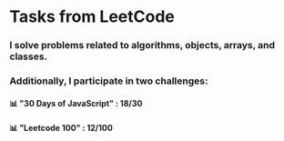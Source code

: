 # Tasks from LeetCode
### I solve problems related to algorithms, objects, arrays, and classes. 
### Additionally, I participate in two challenges: 
#### :bar_chart: "30 Days of JavaScript" : 18/30
#### :bar_chart: "Leetcode 100" : 12/100 
